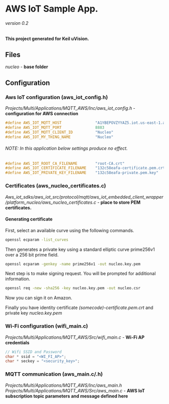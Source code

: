 # AWS IoT Sample App.
###### _version 0.2_
**This project generated for Keil uVision.**
## Files
*nucleo* - **base folder**
## Configuration
### Aws IoT configuration (aws_iot_config.h)

*Projects/Multi/Applications/MQTT_AWS/Inc/aws_iot_config.h* - **configuration for AWS connection**
```c
#define AWS_IOT_MQTT_HOST               "A1YBEPOVZYYAZ5.iot.us-east-1.amazonaws.com"
#define AWS_IOT_MQTT_PORT               8883
#define AWS_IOT_MQTT_CLIENT_ID          "Nucleo"
#define AWS_IOT_MY_THING_NAME           "Nucleo"
```

###### NOTE: In this application below settings produce no effect.
```c
#define AWS_IOT_ROOT_CA_FILENAME        "root-CA.crt"
#define AWS_IOT_CERTIFICATE_FILENAME    "132c58eafa-certificate.pem.crt"
#define AWS_IOT_PRIVATE_KEY_FILENAME    "132c58eafa-private.pem.key"
```
### Certificates (aws_nucleo_certificates.c)
*Aws_iot_sdks/aws_iot_src/protocol/mqtt/aws_iot_embedded_client_wrapper/platform_nucleo/aws_nucleo_certificates.c* - **place to store PEM certificates.**
#### Generating certificate
First, select an available curve using the following commands.
```bash
openssl ecparam -list_curves
```
Then generates a private key using a standard elliptic curve prime256v1  over a 256 bit prime field.
```bash
openssl ecparam -genkey -name prime256v1 -out nucleo.key.pem 
```
Next step is to make signing request. You will be prompted for additional information.
```bash
openssl req -new -sha256 -key nucleo.key.pem -out nucleo.csr
```
Now you can sign it on Amazon. 

Finally you have identity certificate *(somecode)-certificate.pem.crt* and private key *nucleo.key.pem* 
### Wi-Fi configuration (wifi_main.c)
*Projects/Multi/Applications/MQTT_AWS/Src/wifi_main.c* - **Wi-Fi AP credentials**
```c
// Wifi SSID and Password 
char * ssid = "<WI_FI_AP>";
char * seckey = "<security_key>";
```
### MQTT communication (aws_main.c/.h)
*Projects/Multi/Applications/MQTT_AWS/Inc/aws_main.h*
*Projects/Multi/Applications/MQTT_AWS/Src/aws_main.c* - 
**AWS IoT subscription topic parameters and message defined here**